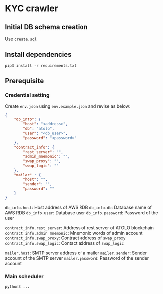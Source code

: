# KYC crawler

## Initial DB schema creation

Use `create.sql`

## Install dependencies

`pip3 install -r requirements.txt`

## Prerequisite

### Credential setting

Create `env.json` using `env.example.json` and revise as below:

```json
{
    "db_info": {
        "host": "<address>",
        "db": "atolo",
        "user": "<db_user>",
        "password": "<password>"
    },
    "contract_info": {
        "rest_server": "",
        "admin_mnemonic": "",
        "swap_proxy": "",
        "swap_logic": ""
    },
    "mailer" : {
        "host": "",
        "sender": "",
        "password": ""
    }
}
```

`db_info.host`: Host address of AWS RDB
`db_info.db`: Database name of AWS RDB
`db_info.user`: Database user
`db_info.password`: Password of the user

`contract_info.rest_server`: Address of rest server of ATOLO blockchain
`contract_info.admin_mnemonic`: Mnemonic words of admin account
`contract_info.swap_proxy`: Contract address of `swap_proxy`
`contract_info.swap_logic`: Contact address of `swap_logic`

`mailer.host`: SMTP server address of a mailer
`mailer.sender`: Sender account of the SMTP server
`mailer.password`: Password of the sender account

### Main scheduler

`python3 ...`

